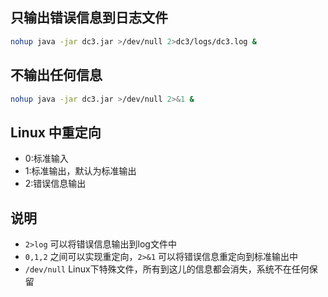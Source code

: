 ## 只输出错误信息到日志文件

```bash
nohup java -jar dc3.jar >/dev/null 2>dc3/logs/dc3.log &
```

## 不输出任何信息

```bash
nohup java -jar dc3.jar >/dev/null 2>&1 &
```

## Linux 中重定向

- 0:标准输入
- 1:标准输出，默认为标准输出
- 2:错误信息输出

## 说明

- `2>log` 可以将错误信息输出到log文件中
- `0,1,2` 之间可以实现重定向，`2>&1` 可以将错误信息重定向到标准输出中
- `/dev/null` Linux下特殊文件，所有到这儿的信息都会消失，系统不在任何保留